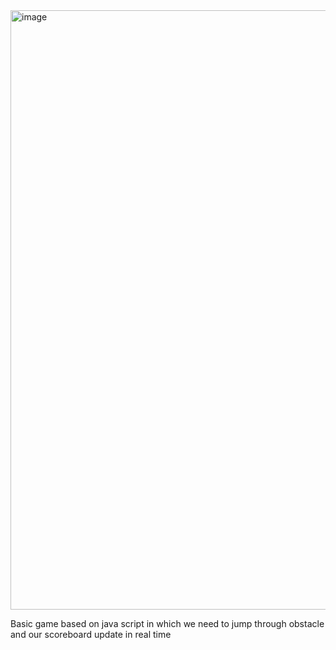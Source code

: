 
<img width="959" alt="image" src="https://github.com/user-attachments/assets/96f5fef8-0778-4402-bee1-eee2a91877b5" />


Basic game based on java script in which we need to jump through obstacle and our scoreboard update in real time
